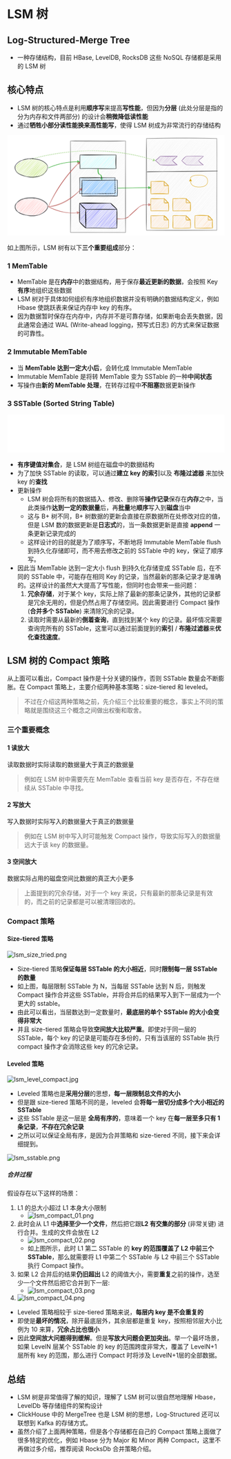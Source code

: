 # LSM 树

## Log-Structured-Merge Tree

- 一种存储结构，目前 HBase, LevelDB, RocksDB 这些 NoSQL 存储都是采用的 LSM 树

## 核心特点

- LSM 树的核心特点是利用**顺序写**来提高**写性能**，但因为**分层** (此处分层是指的分为内存和文件两部分) 的设计会**稍微降低读性能**
- 通过**牺牲小部分读性能换来高性能写**，使得 LSM 树成为非常流行的存储结构

![LSM](images/LSM.drawio.svg)

如上图所示，LSM 树有以下**三个重要组成**部分：

### 1 MemTable

- MemTable 是在**内存**中的数据结构，用于保存**最近更新的数据**，会按照 Key **有序**地组织这些数据
- LSM 树对于具体如何组织有序地组织数据并没有明确的数据结构定义，例如 Hbase 使跳跃表来保证内存中 key 的有序。
- 因为数据暂时保存在内存中，内存并不是可靠存储，如果断电会丢失数据，因此通常会通过 WAL (Write-ahead logging，预写式日志) 的方式来保证数据的可靠性。

### 2 Immutable MemTable

- 当 **MemTable 达到一定大小后**，会转化成 Immutable MemTable
- Immutable MemTable 是将转 MemTable 变为 SSTable 的一种**中间状态**
- 写操作由**新的 MemTable 处理**，在转存过程中**不阻塞**数据更新操作

### 3 SSTable (Sorted String Table)

![sstable](images/SSTable.drawio.svg)

- **有序键值对集合**，是 LSM 树组在磁盘中的数据结构
- 为了加快 SSTable 的读取，可以通过**建立 key 的索引**以及 **布隆过滤器** 来加快 key 的**查找**
- 更新操作
  - LSM 树会将所有的数据插入、修改、删除等**操作记录**保存在**内存**之中，当此类操作**达到一定的数据量**后，再**批量**地**顺序**写入到**磁盘**当中
  - 这与 B+ 树不同，B+ 树数据的更新会直接在原数据所在处修改对应的值，但是 LSM 数的数据更新是**日志式**的，当一条数据更新是直接 **append** 一条更新记录完成的
  - 这样设计的目的就是为了顺序写，不断地将 Immutable MemTable flush 到持久化存储即可，而不用去修改之前的 SSTable 中的 key，保证了顺序写。
- 因此当 MemTable 达到一定大小 flush 到持久化存储变成 SSTable 后，在不同的 SSTable 中，可能存在相同 Key 的记录，当然最新的那条记录才是准确的。这样设计的虽然大大提高了写性能，但同时也会带来一些问题：
     1. **冗余存储**，对于某个 key，实际上除了最新的那条记录外，其他的记录都是冗余无用的，但是仍然占用了存储空间。因此需要进行 Compact 操作 (**合并多个 SSTable**) 来清除冗余的记录。
     2. 读取时需要从最新的**倒着查询**，直到找到某个 key 的记录。最坏情况需要查询完所有的 SSTable，这里可以通过前面提到的**索引** / **布隆过滤器**来**优化查找速度**。

## LSM 树的 Compact 策略

从上面可以看出，Compact 操作是十分关键的操作，否则 SSTable 数量会不断膨胀。在 Compact 策略上，主要介绍两种基本策略：size-tiered 和 leveled。

> 不过在介绍这两种策略之前，先介绍三个比较重要的概念，事实上不同的策略就是围绕这三个概念之间做出权衡和取舍。

### 三个重要概念

#### 1 读放大

读取数据时实际读取的数据量大于真正的数据量

> 例如在 LSM 树中需要先在 MemTable 查看当前 key 是否存在，不存在继续从 SSTable 中寻找。

#### 2 写放大

写入数据时实际写入的数据量大于真正的数据量

> 例如在 LSM 树中写入时可能触发 Compact 操作，导致实际写入的数据量远大于该 key 的数据量。

#### 3 空间放大

数据实际占用的磁盘空间比数据的真正大小更多

>上面提到的冗余存储，对于一个 key 来说，只有最新的那条记录是有效的，而之前的记录都是可以被清理回收的。

### Compact 策略

#### Size-tiered 策略

![lsm_size_tried.png](https://fynotefile.oss-cn-zhangjiakou.aliyuncs.com/fynote/908/1630721607000/3b2c820cc0474e238f3895bd1bcf070d.png)

- Size-tiered 策略**保证每层 SSTable 的大小相近**，同时**限制每一层 SSTable 的数量**
- 如上图，每层限制 SSTable 为 N，当每层 SSTable 达到 N 后，则触发 Compact 操作合并这些 SSTable，并将合并后的结果写入到下一层成为一个更大的 sstable。
- 由此可以看出，当层数达到一定数量时，**最底层的单个 SSTable 的大小会变得非常大**
- 并且 size-tiered 策略会导致**空间放大比较严重**。即使对于同一层的 SSTable，每个 key 的记录是可能存在多份的，只有当该层的 SSTable 执行 compact 操作才会消除这些 key 的冗余记录。

#### Leveled 策略

![lsm_level_compact.jpg](https://fynotefile.oss-cn-zhangjiakou.aliyuncs.com/fynote/908/1630721607000/0e0dc748be9e44afb32cada73a6b729e.jpg)

- Leveled 策略也是**采用分层**的思想，**每一层限制总文件的大小**
- 但是跟 size-tiered 策略不同的是，leveled 会**将每一层切分成多个大小相近的 SSTable**
- 这些 SSTable 是这一层是 **全局有序的**，意味着一个 key 在**每一层至多只有 1 条记录**，**不存在冗余记录**
- 之所以可以保证全局有序，是因为合并策略和 size-tiered 不同，接下来会详细提到。

![lsm_sstable.png](https://fynotefile.oss-cn-zhangjiakou.aliyuncs.com/fynote/908/1630721607000/d31f001cb1524a55a91c4c0ee7869866.png)

##### 合并过程

假设存在以下这样的场景：

1. L1 的总大小超过 L1 本身大小限制
    - ![lsm_compact_01.png](https://fynotefile.oss-cn-zhangjiakou.aliyuncs.com/fynote/908/1630721607000/1175e99f05134dc0b18fe1fc8187a39f.png)
2. 此时会从 L1 中**选择至少一个文件**，然后把它跟**L2 有交集的部分** (非常关键) 进行合并。生成的文件会放在 L2
   - ![lsm_compact_02.png](https://fynotefile.oss-cn-zhangjiakou.aliyuncs.com/fynote/908/1630721607000/63907b21f4fb46e79b22ebe0a233138c.png)
   - 如上图所示，此时 L1 第二 SSTable 的 **key 的范围覆盖了 L2 中前三个 SSTable**，那么就需要将 L1 中第二个 SSTable 与 L2 中前三个 SSTable 执行 Compact 操作。
3. 如果 L2 合并后的结果**仍旧超出** L2 的阈值大小，需要**重复**之前的操作，选至少一个文件然后把它合并到下一层:
   - ![lsm_compact_03.png](https://fynotefile.oss-cn-zhangjiakou.aliyuncs.com/fynote/908/1630721607000/801f1beb92204f56ad7081eba7199688.png)
4. ![lsm_compact_04.png](https://fynotefile.oss-cn-zhangjiakou.aliyuncs.com/fynote/908/1630721607000/56d4defefa1548ccbf833c34c4865b25.png)

- Leveled 策略相较于 size-tiered 策略来说，**每层内 key 是不会重复的**
- 即使是**最坏的情况**，除开最底层外，其余层都是重复 key，按照相邻层大小比例为 10 来算，**冗余占比也很小**
- 因此**空间放大问题得到缓解**。但是**写放大问题会更加突出**。举一个最坏场景，如果 LevelN 层某个 SSTable 的 key 的范围跨度非常大，覆盖了 LevelN+1 层所有 key 的范围，那么进行 Compact 时将涉及 LevelN+1层的全部数据。

## 总结

- LSM 树是非常值得了解的知识，理解了 LSM 树可以很自然地理解 Hbase，LevelDb 等存储组件的架构设计
- ClickHouse 中的 MergeTree 也是 LSM 树的思想，Log-Structured 还可以联想到 Kafka 的存储方式。
- 虽然介绍了上面两种策略，但是各个存储都在自己的 Compact 策略上面做了很多特定的优化，例如 Hbase 分为 Major 和 Minor 两种 Compact，这里不再做过多介绍，推荐阅读 RocksDb 合并策略介绍。
